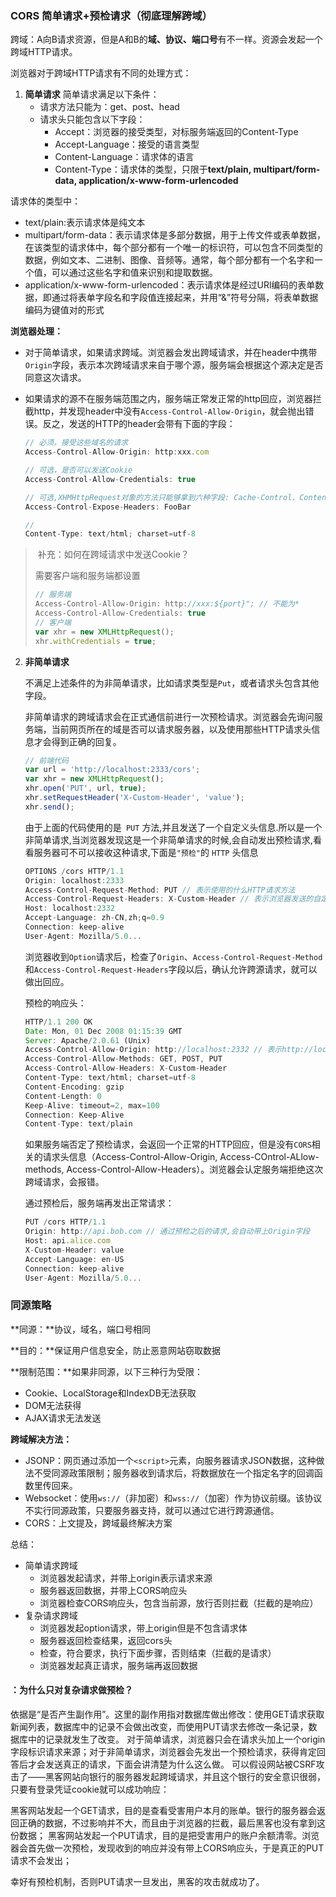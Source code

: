 ### CORS 简单请求+预检请求（彻底理解跨域）

跨域：A向B请求资源，但是A和B的**域、协议、端口号**有不一样。资源会发起一个跨域HTTP请求。

浏览器对于跨域HTTP请求有不同的处理方式：
1. **简单请求**
   简单请求满足以下条件：
   + 请求方法只能为：get、post、head
   + 请求头只能包含以下字段：
     + Accept：浏览器的接受类型，对标服务端返回的Content-Type
     + Accept-Language：接受的语言类型
     + Content-Language：请求体的语言
     + Content-Type：请求体的类型，只限于**text/plain, multipart/form-data, application/x-www-form-urlencoded**

请求体的类型中：
+ text/plain:表示请求体是纯文本
+ multipart/form-data：表示请求体是多部分数据，用于上传文件或表单数据，在该类型的请求体中，每个部分都有一个唯一的标识符，可以包含不同类型的数据，例如文本、二进制、图像、音频等。通常，每个部分都有一个名字和一个值，可以通过这些名字和值来识别和提取数据。
+ application/x-www-form-urlencoded：表示请求体是经过URl编码的表单数据，即通过将表单字段名和字段值连接起来，并用“&”符号分隔，将表单数据编码为键值对的形式



**浏览器处理：**

+ 对于简单请求，如果请求跨域。浏览器会发出跨域请求，并在header中携带`Origin`字段，表示本次跨域请求来自于哪个源，服务端会根据这个源决定是否同意这次请求。

+ 如果请求的源不在服务端范围之内，服务端正常发正常的http回应，浏览器拦截http，并发现header中没有`Access-Control-Allow-Origin`，就会抛出错误。反之，发送的HTTP的header会带有下面的字段：

  ~~~js
  // 必须，接受这些域名的请求
  Access-Control-Allow-Origin: http:xxx.com
  
  // 可选，是否可以发送Cookie
  Access-Control-Allow-Credentials: true
  
  // 可选,XHMHttpRequest对象的方法只能够拿到六种字段: Cache-Control、Content-Language、Content-Type、Expires、Last-Modified、Pragma ,如果想拿到其他的需要使用该字段指定。
  Access-Control-Expose-Headers: FooBar
  
  //
  Content-Type: text/html; charset=utf-8
  ~~~

> ​	补充：如何在跨域请求中发送Cookie？
>
> 需要客户端和服务端都设置
>
> ~~~js
> // 服务端
> Access-Control-Allow-Origin: http://xxx:${port}"; // 不能为*
> Access-Control-Allow-Credentials: true
> // 客户端
> var xhr = new XMLHttpRequest();
> xhr.withCredentials = true;
> ~~~



2. **非简单请求**

   不满足上述条件的为非简单请求，比如请求类型是`Put`，或者请求头包含其他字段。

   非简单请求的跨域请求会在正式通信前进行一次预检请求。浏览器会先询问服务端，当前网页所在的域是否可以请求服务器，以及使用那些HTTP请求头信息才会得到正确的回复。

   ~~~js
   // 前端代码
   var url = 'http://localhost:2333/cors';
   var xhr = new XMLHttpRequest();
   xhr.open('PUT', url, true);
   xhr.setRequestHeader('X-Custom-Header', 'value');
   xhr.send();
   ~~~

   由于上面的代码使用的是` PUT` 方法,并且发送了一个自定义头信息.所以是一个非简单请求,当浏览器发现这是一个非简单请求的时候,会自动发出预检请求,看看服务器可不可以接收这种请求,下面是`"预检"`的 `HTTP` 头信息

   ~~~js
   OPTIONS /cors HTTP/1.1
   Origin: localhost:2333
   Access-Control-Request-Method: PUT // 表示使用的什么HTTP请求方法
   Access-Control-Request-Headers: X-Custom-Header // 表示浏览器发送的自定义字段
   Host: localhost:2332
   Accept-Language: zh-CN,zh;q=0.9
   Connection: keep-alive
   User-Agent: Mozilla/5.0...
   ~~~

   浏览器收到`Option`请求后，检查了`Origin`、`Access-Control-Request-Method`和`Access-Control-Request-Headers`字段以后，确认允许跨源请求，就可以做出回应。

   预检的响应头：

   ~~~js
   HTTP/1.1 200 OK
   Date: Mon, 01 Dec 2008 01:15:39 GMT
   Server: Apache/2.0.61 (Unix)
   Access-Control-Allow-Origin: http://localhost:2332 // 表示http://localhost:2332可以访问数据
   Access-Control-Allow-Methods: GET, POST, PUT      
   Access-Control-Allow-Headers: X-Custom-Header    
   Content-Type: text/html; charset=utf-8
   Content-Encoding: gzip
   Content-Length: 0
   Keep-Alive: timeout=2, max=100
   Connection: Keep-Alive
   Content-Type: text/plain
   ~~~

   如果服务端否定了预检请求，会返回一个正常的HTTP回应，但是没有`CORS`相关的请求头信息（Access-Control-Allow-Origin, Access-COntrol-ALlow-methods, Access-Control-Allow-Headers）。浏览器会认定服务端拒绝这次跨域请求，会报错。

   通过预检后，服务端再发出正常请求：

   ~~~js
   PUT /cors HTTP/1.1
   Origin: http://api.bob.com // 通过预检之后的请求,会自动带上Origin字段
   Host: api.alice.com
   X-Custom-Header: value
   Accept-Language: en-US
   Connection: keep-alive
   User-Agent: Mozilla/5.0...
   ~~~

### 同源策略

**同源：**协议，域名，端口号相同

**目的：**保证用户信息安全，防止恶意网站窃取数据

**限制范围：**如果非同源，以下三种行为受限：

+ Cookie、LocalStorage和IndexDB无法获取
+ DOM无法获得
+ AJAX请求无法发送

**跨域解决方法：**

+ JSONP：网页通过添加一个`<script>`元素，向服务器请求JSON数据，这种做法不受同源政策限制；服务器收到请求后，将数据放在一个指定名字的回调函数里传回来。
+ Websocket：使用`ws://`（非加密）和`wss://`（加密）作为协议前缀。该协议不实行同源政策，只要服务器支持，就可以通过它进行跨源通信。
+ CORS：上文提及，跨域最终解决方案


总结：
+ 简单请求跨域
  + 浏览器发起请求，并带上origin表示请求来源
  + 服务器返回数据，并带上CORS响应头
  + 浏览器检查CORS响应头，包含当前源，放行否则拦截（拦截的是响应）
+ 复杂请求跨域
  + 浏览器发起option请求，带上origin但是不包含请求体
  + 服务器返回检查结果，返回cors头
  + 检查，符合要求，执行下面步骤，否则结束（拦截的是请求）
  + 浏览器发起真正请求，服务端再返回数据

#### ：为什么只对复杂请求做预检？

依据是“是否产生副作用”。这里的副作用指对数据库做出修改：使用GET请求获取新闻列表，数据库中的记录不会做出改变，而使用PUT请求去修改一条记录，数据库中的记录就发生了改变。
对于简单请求，浏览器只会在请求头加上一个origin字段标识请求来源；对于非简单请求，浏览器会先发出一个预检请求，获得肯定回答后才会发送真正的请求，下面会讲清楚为什么这么做。
可以假设网站被CSRF攻击了——黑客网站向银行的服务器发起跨域请求，并且这个银行的安全意识很弱，只要有登录凭证cookie就可以成功响应：

黑客网站发起一个GET请求，目的是查看受害用户本月的账单。银行的服务器会返回正确的数据，不过影响并不大，而且由于浏览器的拦截，最后黑客也没有拿到这份数据；
黑客网站发起一个PUT请求，目的是把受害用户的账户余额清零。浏览器会首先做一次预检，发现收到的响应并没有带上CORS响应头，于是真正的PUT请求不会发出；

幸好有预检机制，否则PUT请求一旦发出，黑客的攻击就成功了。


